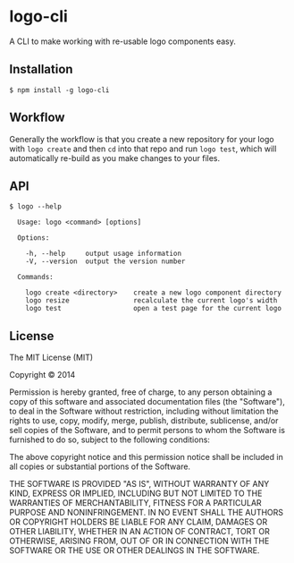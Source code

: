 
# logo-cli

  A CLI to make working with re-usable logo components easy.

## Installation

    $ npm install -g logo-cli

## Workflow

  Generally the workflow is that you create a new repository for your logo with `logo create` and then `cd` into that repo and run `logo test`, which will automatically re-build as you make changes to your files.

## API

    $ logo --help
    
      Usage: logo <command> [options]
    
      Options:
    
        -h, --help     output usage information
        -V, --version  output the version number
    
      Commands:
    
        logo create <directory>    create a new logo component directory
        logo resize                recalculate the current logo's width
        logo test                  open a test page for the current logo


## License

  The MIT License (MIT)

  Copyright &copy; 2014

  Permission is hereby granted, free of charge, to any person obtaining a copy of this software and associated documentation files (the "Software"), to deal in the Software without restriction, including without limitation the rights to use, copy, modify, merge, publish, distribute, sublicense, and/or sell copies of the Software, and to permit persons to whom the Software is furnished to do so, subject to the following conditions:

  The above copyright notice and this permission notice shall be included in all copies or substantial portions of the Software.

  THE SOFTWARE IS PROVIDED "AS IS", WITHOUT WARRANTY OF ANY KIND, EXPRESS OR IMPLIED, INCLUDING BUT NOT LIMITED TO THE WARRANTIES OF MERCHANTABILITY, FITNESS FOR A PARTICULAR PURPOSE AND NONINFRINGEMENT. IN NO EVENT SHALL THE AUTHORS OR COPYRIGHT HOLDERS BE LIABLE FOR ANY CLAIM, DAMAGES OR OTHER LIABILITY, WHETHER IN AN ACTION OF CONTRACT, TORT OR OTHERWISE, ARISING FROM, OUT OF OR IN CONNECTION WITH THE SOFTWARE OR THE USE OR OTHER DEALINGS IN THE SOFTWARE.